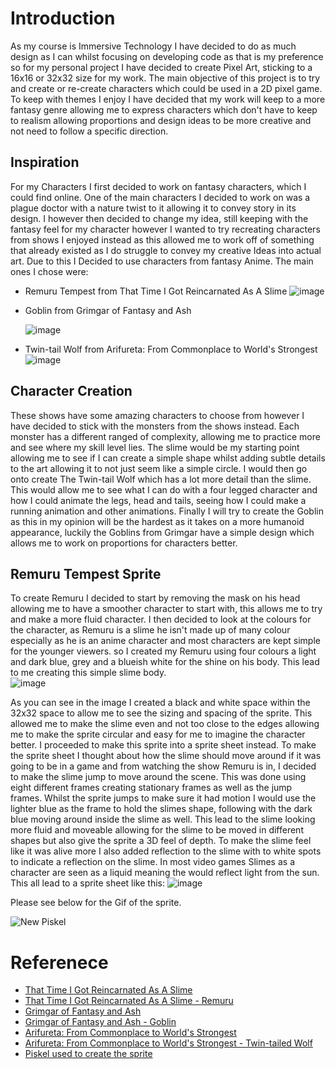 # Introduction
As my course is Immersive Technology I have decided to do as much design as I can whilst focusing on developing code as that is my preference so for my personal project I have decided to create Pixel Art, sticking to a 16x16 or 32x32 size for my work. The main objective of this project is to try and create or re-create characters which could be used in a 2D pixel game. To keep with themes I enjoy I have decided that my work will keep to a more fantasy genre allowing me to express characters which don't have to keep to realism allowing proportions and design ideas to be more creative and not need to follow a specific direction.

## Inspiration
For my Characters I first decided to work on fantasy characters, which I could find online. One of the main characters I decided to work on was a plague doctor with a nature twist to it allowing it to convey story in its design. I however then decided to change my idea, still keeping with the fantasy feel for my character however I wanted to try recreating characters from shows I enjoyed instead as this allowed me to work off of something that already existed as I do struggle to convey my creative Ideas into actual art. Due to this I Decided to use characters from fantasy Anime. The main ones I chose were:

- Remuru Tempest from That Time I Got Reincarnated As A Slime
  ![image](Media/Remuru_Slime.png)
- Goblin from Grimgar of Fantasy and Ash

  ![image](Media/Grimgar_Goblin.png)
- Twin-tail Wolf from Arifureta: From Commonplace to World's Strongest
  ![image](Media/Arifureta_Twin_Tail_Wolf.png)

## Character Creation
These shows have some amazing characters to choose from however I have decided to stick with the monsters from the shows instead. Each monster has a different ranged of complexity, allowing me to practice more and see where my skill level lies. The slime would be my starting point allowing me to see if I can create a simple shape whilst adding subtle details to the art allowing it to not just seem like a simple circle. I would then go onto create The Twin-tail Wolf which has a lot more detail than the slime. This would allow me to see what I can do with a four legged character and how I could animate the legs, head and tails, seeing how I could make a running animation and other animations. Finally I will try to create the Goblin as this in my opinion will be the hardest as it takes on a more humanoid appearance, luckily the Goblins from Grimgar have a simple design which allows me to work on proportions for characters better.

## Remuru Tempest Sprite
To create Remuru I decided to start by removing the mask on his head allowing me to have a smoother character to start with, this allows me to try and make a more fluid character. I then decided to look at the colours for the character, as Remuru is a slime he isn't made up of many colour especially as he is an anime character and most characters are kept simple for the younger viewers. so I created my Remuru using four colours a light and dark blue, grey and a blueish white for the shine on his body. This lead to me creating this simple slime body.  
![image](Media/Remuru.png)

As you can see in the image I created a black and white space within the 32x32 space to allow me to see the sizing and spacing of the sprite. This allowed me to make the slime even and not too close to the edges allowing me to make the sprite circular and easy for me to imagine the character better. I proceeded to make this sprite into a sprite sheet instead. To make the sprite sheet I thought about how the slime should move around if it was going to be in a game and from watching the show Remuru is in, I decided to make the slime jump to move around the scene. This was done using eight different frames creating stationary frames as well as the jump frames. Whilst the sprite jumps to make sure it had motion I would use the lighter blue as the frame to hold the slimes shape, following with the dark blue moving around inside the slime as well. This lead to the slime looking more fluid and moveable allowing for the slime to be moved in different shapes but also give the sprite a 3D feel of depth. To make the slime feel like it was alive more I also added reflection to the slime with to white spots to indicate a reflection on the slime. In most video games Slimes as a character are seen as a liquid meaning the would reflect light from the sun. This all lead to a sprite sheet like this:
![image](Media/Remuru_Spritesheet.png)

Please see below for the Gif of the sprite.

![New Piskel](https://github.com/user-attachments/assets/8772573b-51c4-4469-bfd4-6c9f1f0fe4fa)

# Referenece
- [That Time I Got Reincarnated As A Slime](https://tensura.fandom.com/wiki/)
- [That Time I Got Reincarnated As A Slime - Remuru](https://tensura.fandom.com/wiki/Rimuru_Tempest/Gallery/Anime)
- [Grimgar of Fantasy and Ash](https://en.namu.wiki/w/재와%20환상의%20그림갈/몬스터)
- [Grimgar of Fantasy and Ash - Goblin](https://en.namu.wiki/w/재와%20환상의%20그림갈/몬스터)
- [Arifureta: From Commonplace to World's Strongest](https://arifureta.fandom.com/wiki/Arifureta_Wiki)
- [Arifureta: From Commonplace to World's Strongest - Twin-tailed Wolf](https://arifureta.fandom.com/wiki/Monster)
- [Piskel used to create the sprite](https://www.piskelapp.com/p/create/sprite/)
